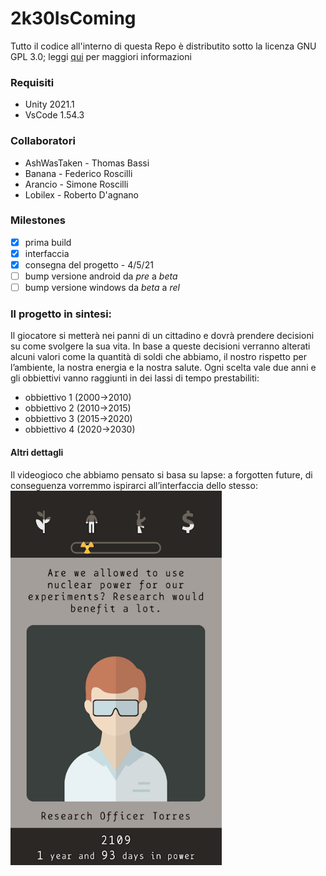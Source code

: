 # 2k30IsComing
Tutto il codice all'interno di questa Repo è distributito sotto la licenza GNU GPL 3.0; leggi [qui](https://github.com/NotLugozzi/2k30IsComing/blob/main/LICENSE) per maggiori informazioni
### Requisiti
- Unity 2021.1
- VsCode 1.54.3
 
### Collaboratori
- AshWasTaken - Thomas Bassi
- Banana - Federico Roscilli
- Arancio - Simone Roscilli
- Lobilex - Roberto D'agnano

### Milestones
- [x] prima build
- [x] interfaccia
- [x] consegna del progetto - 4/5/21
- [ ] bump versione android da *pre* a *beta*
- [ ] bump versione windows da *beta* a *rel*
### Il progetto in sintesi:
Il giocatore si metterà nei panni di un cittadino e dovrà prendere decisioni su come svolgere la sua vita. In base a queste decisioni verranno alterati alcuni valori come la quantità di soldi che abbiamo, il nostro rispetto per l’ambiente, la nostra energia e la nostra salute. Ogni scelta vale due anni e gli obbiettivi vanno raggiunti in dei lassi di tempo prestabiliti:
- obbiettivo 1 (2000->2010)
- obbiettivo 2 (2010->2015)
- obbiettivo 3 (2015->2020)
- obbiettivo 4 (2020->2030)
 #### Altri dettagli
Il videogioco che abbiamo pensato si basa su lapse: a forgotten future, di conseguenza vorremmo ispirarci all’interfaccia dello stesso: ![gioco](https://github.com/NotLugozzi/2k30IsComing/blob/main/yes.png)
